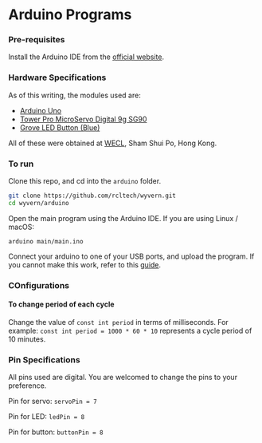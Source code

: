 # Arduino Programs

### Pre-requisites
Install the Arduino IDE from the [official website](https://www.arduino.cc/en/main/software).

### Hardware Specifications
As of this writing, the modules used are:
- [Arduino Uno](https://store.arduino.cc/usa/arduino-uno-rev3)
- [Tower Pro MicroServo Digital 9g SG90](http://wiki.seeedstudio.com/Grove-LED_Button/)
- [Grove LED Button (Blue)](http://www.towerpro.com.tw/product/sg90-7/)

All of these were obtained at [WECL](https://www.google.com/maps/place/WECL/@22.330139,114.1596443,17z/data=!3m1!4b1!4m5!3m4!1s0x340400b48210ecb9:0x230f477445c8bed5!8m2!3d22.330139!4d114.161833), Sham Shui Po, Hong Kong.

### To run
Clone this repo, and cd into the `arduino` folder.
```sh
git clone https://github.com/rcltech/wyvern.git
cd wyvern/arduino
```

Open the main program using the Arduino IDE. If you are using Linux / macOS:
```
arduino main/main.ino
```

Connect your arduino to one of your USB ports, and upload the program. If you cannot make this work, refer to this [guide](https://www.arduino.cc/en/main/howto).

### COnfigurations
#### To change period of each cycle
Change the value of `const int period` in terms of milliseconds.
For example: `const int period = 1000 * 60 * 10` represents a cycle period of 10 minutes.

### Pin Specifications
All pins used are digital. You are welcomed to change the pins to your preference.

Pin for servo: `servoPin = 7`

Pin for LED: `ledPin = 8`

Pin for button: `buttonPin = 8`

